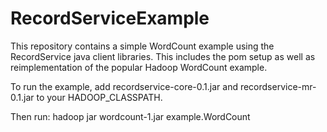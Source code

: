 # RecordServiceExample

This repository contains a simple WordCount example using the RecordService java 
client libraries. This includes the pom setup as well as reimplementation of the
popular Hadoop WordCount example.

To run the example, add
recordservice-core-0.1.jar and
recordservice-mr-0.1.jar
to your HADOOP_CLASSPATH. 

Then run:
hadoop jar wordcount-1.jar example.WordCount

